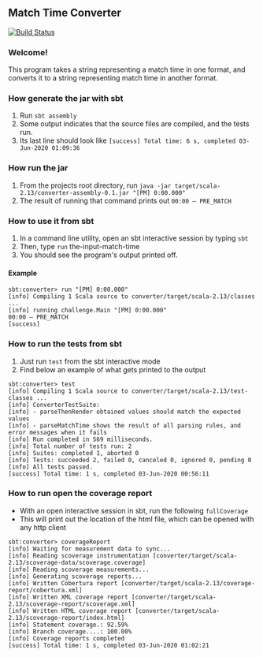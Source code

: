 ## Match Time Converter

[![Build Status](https://travis-ci.org/gustavofranke/converter.svg?branch)](https://travis-ci.org/gustavofranke/converter)
### Welcome!
This program takes a string representing a match time in one format,
and converts it to a string representing match time in another format.

### How generate the jar with sbt
1. Run `sbt assembly`
2. Some output indicates that the source files are compiled, and the tests run.
3. Its last line should look like `[success] Total time: 6 s, completed 03-Jun-2020 01:09:36`

### How run the jar
1. From the projects root directory, run `java -jar target/scala-2.13/converter-assembly-0.1.jar "[PM] 0:00.000"`
2. The result of running that command prints out `00:00 – PRE_MATCH`

### How to use it from sbt
1. In a command line utility, open an sbt interactive session by typing `sbt` <enter>
2. Then, type `run` the-input-match-time <enter>
3. You should see the program's output printed off.

#### Example
```
sbt:converter> run "[PM] 0:00.000"
[info] Compiling 1 Scala source to converter/target/scala-2.13/classes ...
[info] running challenge.Main "[PM] 0:00.000"
00:00 – PRE_MATCH
[success]
```

### How to run the tests from sbt
1. Just run `test` from the sbt interactive mode
2. Find below an example of what gets printed to the output
```
sbt:converter> test
[info] Compiling 1 Scala source to converter/target/scala-2.13/test-classes ...
[info] ConverterTestSuite:
[info] - parseThenRender obtained values should match the expected values
[info] - parseMatchTime shows the result of all parsing rules, and error messages when it fails
[info] Run completed in 569 milliseconds.
[info] Total number of tests run: 2
[info] Suites: completed 1, aborted 0
[info] Tests: succeeded 2, failed 0, canceled 0, ignored 0, pending 0
[info] All tests passed.
[success] Total time: 1 s, completed 03-Jun-2020 00:56:11
```

### How to run open the coverage report
* With an open interactive session in sbt, run the following `fullCoverage`
* This will print out the location of the html file, which can be opened with any http client
```
sbt:converter> coverageReport
[info] Waiting for measurement data to sync...
[info] Reading scoverage instrumentation [converter/target/scala-2.13/scoverage-data/scoverage.coverage]
[info] Reading scoverage measurements...
[info] Generating scoverage reports...
[info] Written Cobertura report [converter/target/scala-2.13/coverage-report/cobertura.xml]
[info] Written XML coverage report [converter/target/scala-2.13/scoverage-report/scoverage.xml]
[info] Written HTML coverage report [converter/target/scala-2.13/scoverage-report/index.html]
[info] Statement coverage.: 92.59%
[info] Branch coverage....: 100.00%
[info] Coverage reports completed
[success] Total time: 1 s, completed 03-Jun-2020 01:02:21
```
